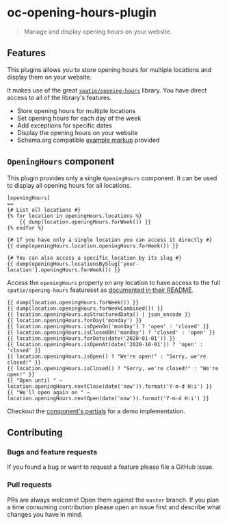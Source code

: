 # oc-opening-hours-plugin

> Manage and display opening hours on your website.

## Features

This plugins allows you to store opening hours for multiple locations and display them on your website.

It makes use of the great [`spatie/opening-hours`](https://github.com/spatie/opening-hours) library. You have direct access to all of the library's features.

* Store opening hours for multiple locations
* Set opening hours for each day of the week
* Add exceptions for specific dates
* Display the opening hours on your website
* Schema.org compatible [example markup](components/openinghours/) provided


## `OpeningHours` component

This plugin provides only a single `OpeningHours` component. It can be used to display all opening hours for all locations.

```twig
[openingHours]
==
{# List all locations #}
{% for location in openingHours.locations %}
	{{ dump(location.openingHours.forWeek()) }}
{% endfor %}

{# If you have only a single location you can access it directly #}
{{ dump(openingHours.location.openingHours.forWeek()) }}

{# You can also access a specific location by its slug #}
{{ dump(openingHours.locationsBySlug['your-location'].openingHours.forWeek()) }}
```

Access the `openingHours` property on any location to have access to the full `spatie/opening-hours`
featureset as [documented in their README](https://github.com/spatie/opening-hours#openinghoursforweek-spatieopeninghoursopeninghoursforday).

```twig
{{ dump(location.openingHours.forWeek()) }}
{{ dump(location.openingHours.forWeekCombined()) }}
{{ location.openingHours.asStructuredData() | json_encode }}
{{ location.openingHours.forDay('monday') }}
{{ location.openingHours.isOpenOn('monday') ? 'open' : 'closed' }}
{{ location.openingHours.isClosedOn('monday') ? 'closed' : 'open' }}
{{ location.openingHours.forDate(date('2020-01-01')) }}
{{ location.openingHours.isOpenAt(date('2020-10-01')) ? 'open' : 'closed' }}
{{ location.openingHours.isOpen() ? "We're open!" : "Sorry, we're closed!" }}
{{ location.openingHours.isClosed() ? "Sorry, we're closed!" : "We're open!" }}
{{ "Open until " ~ location.openingHours.nextClose(date('now')).format('Y-m-d H:i') }}
{{ "We'll open again on " ~ location.openingHours.nextOpen(date('now')).format('Y-m-d H:i') }}
```

Checkout the [component's partials](components/openinghours/) for a demo implementation.



## Contributing

### Bugs and feature requests

If you found a bug or want to request a feature please file a GitHub issue.

### Pull requests

PRs are always welcome! Open them against the `master` branch.
If you plan a time consuming contribution please open an issue first and describe what changes you have in mind. 